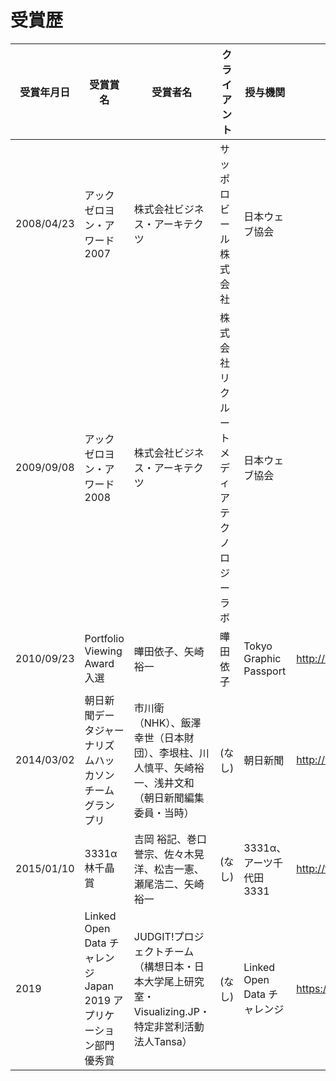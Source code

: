 # 受賞歴



受賞年月日 | 受賞賞名 | 受賞者名 | クライアント | 授与機関 | 関連URL
-------- | --------- | --------- | --------- | --------- | ---------
2008/04/23 | アックゼロヨン・アワード2007 | 株式会社ビジネス・アーキテクツ | サッポロビール株式会社 |日本ウェブ協会
2009/09/08 | アックゼロヨン・アワード2008 | 株式会社ビジネス・アーキテクツ | 株式会社リクルート メディアテクノロジーラボ | 日本ウェブ協会
2010/09/23 | Portfolio Viewing Award入選 | 曄田依子、矢崎裕一 | 曄田依子 | Tokyo Graphic Passport | http://www.grapass.net/2010/jpn/exhibitors01_1.html
2014/03/02 | 朝日新聞データジャーナリズムハッカソン チームグランプリ | 市川衛（NHK）、飯澤幸世（日本財団）、李垠柱、川人慎平、矢崎裕一、浅井文和（朝日新聞編集委員・当時） | (なし) | 朝日新聞 | http://www.asahi.com/miraimedia/sympo/hackathon/
2015/01/10 | 3331α 林千晶賞 | 吉岡 裕記、巻口誉宗、佐々木晃洋、松吉一憲、瀬尾浩二、矢崎裕一 | (なし) | 3331α、アーツ千代田3331 | http://fes.3331.jp/2014/prize/index6.html
2019 | Linked Open Data チャレンジ Japan 2019 アプリケーション部門 優秀賞 | JUDGIT!プロジェクトチーム（構想日本・日本大学尾上研究室・Visualizing.JP・特定非営利活動法人Tansa） |  (なし) | Linked Open Data チャレンジ | https://2019.lodc.jp/archives/2019/pressRelease2019.html